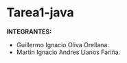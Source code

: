 # Tarea1-java
**INTEGRANTES:**  
- Guillermo Ignacio Oliva Orellana.  
- Martin Ignacio Andres Llanos Fariña. 
